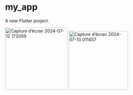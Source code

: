 # my_app

A new Flutter project.

<img width="202" alt="Capture d’écran 2024-07-12 172059" src="https://github.com/user-attachments/assets/8e998252-22fb-40b5-aa0d-791da9e46d93">
<img width="191" alt="Capture d’écran 2024-07-13 011457" src="https://github.com/user-attachments/assets/b1e7680b-d45d-4efe-afb8-6e48aee3bdb2">
